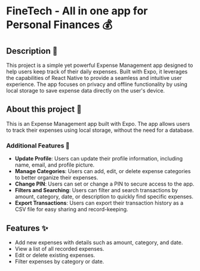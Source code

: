 # FineTech - All in one app for Personal Finances 💰

## Description 📄

This project is a simple yet powerful Expense Management app designed to help users keep track of their daily expenses. Built with Expo, it leverages the capabilities of React Native to provide a seamless and intuitive user experience. The app focuses on privacy and offline functionality by using local storage to save expense data directly on the user's device.

## About this project 📱

This is an Expense Management app built with Expo. The app allows users to track their expenses using local storage, without the need for a database.

### Additional Features 🚀

- **Update Profile**: Users can update their profile information, including name, email, and profile picture.
- **Manage Categories**: Users can add, edit, or delete expense categories to better organize their expenses.
- **Change PIN**: Users can set or change a PIN to secure access to the app.
- **Filters and Searching**: Users can filter and search transactions by amount, category, date, or description to quickly find specific expenses.
- **Export Transactions**: Users can export their transaction history as a CSV file for easy sharing and record-keeping.

## Features ✨

- Add new expenses with details such as amount, category, and date.
- View a list of all recorded expenses.
- Edit or delete existing expenses.
- Filter expenses by category or date.

